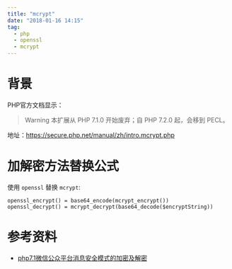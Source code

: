 ```yaml
---
title: "mcrypt"
date: "2018-01-16 14:15"
tag:
  - php
  - openssl
  - mcrypt
---
```


# 背景

PHP官方文档显示：
> Warning 本扩展从 PHP 7.1.0 开始废弃；自 PHP 7.2.0 起，会移到 PECL。

地址：https://secure.php.net/manual/zh/intro.mcrypt.php

<!-- more -->

# 加解密方法替换公式
使用 `openssl` 替换 `mcrypt`:
```
openssl_encrypt() = base64_encode(mcrypt_encrypt())
openssl_decrypt() = mcrypt_decrypt(base64_decode($encryptString))
```

# 参考资料

* [php7.1微信公众平台消息安全模式的加密及解密](http://blog.csdn.net/sapperlab/article/details/56672443)
